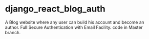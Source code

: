 # django_react_blog_auth
A Blog website where any user can build his account and become an author. Full Secure Authentication with Email Facility.
code in Master branch.
